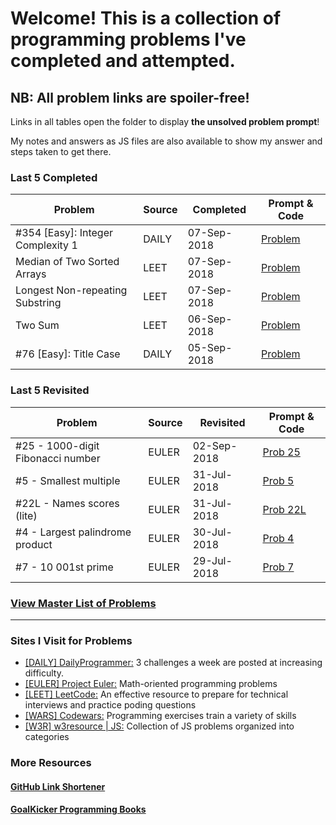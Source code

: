 # Welcome! This is a collection of programming problems I've completed and attempted.

## NB: All problem links are spoiler-free!

Links in all tables open the folder to display **the unsolved problem prompt**!

My notes and answers as JS files are also available to show my answer and steps taken to get there.

### Last 5 Completed

| Problem                           | Source | Completed   | Prompt & Code                   |
| --------------------------------- | ------ | ----------- | ------------------------------- |
| #354 [Easy]: Integer Complexity 1 | DAILY  | 07-Sep-2018 | [Problem](https://git.io/fA2MT) |
| Median of Two Sorted Arrays       | LEET   | 07-Sep-2018 | [Problem](https://git.io/fAzud) |
| Longest Non-repeating Substring   | LEET   | 07-Sep-2018 | [Problem](https://git.io/fAzuK) |
| Two Sum                           | LEET   | 06-Sep-2018 | [Problem](https://git.io/fAzUw) |
| #76 [Easy]: Title Case            | DAILY  | 05-Sep-2018 | [Problem](https://git.io/fA2Mk) |

### Last 5 Revisited

| Problem                           | Source | Revisited   | Prompt & Code                    |
| --------------------------------- | ------ | ----------- | -------------------------------- |
| #25 - 1000-digit Fibonacci number | EULER  | 02-Sep-2018 | [Prob 25](https://git.io/fARt7)  |
| #5 - Smallest multiple            | EULER  | 31-Jul-2018 | [Prob 5](https://git.io/fARtX)   |
| #22L - Names scores (lite)        | EULER  | 31-Jul-2018 | [Prob 22L](https://git.io/fARtH) |
| #4 - Largest palindrome product   | EULER  | 30-Jul-2018 | [Prob 4](https://git.io/fARt6)   |
| #7 - 10 001st prime               | EULER  | 29-Jul-2018 | [Prob 7](https://git.io/fARtM)   |

### [View Master List of Problems](https://git.io/fAz0p)

---

### Sites I Visit for Problems

- [[DAILY] DailyProgrammer:](https://www.reddit.com/r/dailyprogrammer) 3 challenges a week are posted at increasing difficulty.
- [[EULER] Project Euler:](https://projecteuler.net/archives) Math-oriented programming problems
- [[LEET] LeetCode:](https://leetcode.com/problemset/all/) An effective resource to prepare for technical interviews and practice poding questions
- [[WARS] Codewars:](https://www.codewars.com/) Programming exercises train a variety of skills
- [[W3R] w3resource | JS:](https://www.w3resource.com/javascript-exercises/) Collection of JS problems organized into categories

### More Resources

#### [GitHub Link Shortener](https://git.io/)

#### [GoalKicker Programming Books](https://books.goalkicker.com/JavaScriptBook/)

